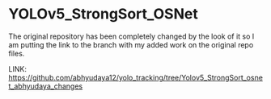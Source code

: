 # YOLOv5_StrongSort_OSNet


The original repository has been completely changed by the look of it so I am putting the link to the branch with my added work on the original repo files.

LINK: https://github.com/abhyudaya12/yolo_tracking/tree/Yolov5_StrongSort_osnet_abhyudaya_changes
